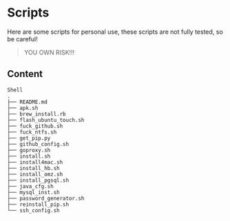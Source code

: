 # Scripts

Here are some scripts for personal use, these scripts are not fully tested, so be careful! 

> YOU OWN RISK!!!

## Content
```
Shell
.
├── README.md
├── apk.sh
├── brew_install.rb
├── flash_ubuntu_touch.sh
├── fuck_github.sh
├── fuck_ntfs.sh
├── get_pip.py
├── github_config.sh
├── goproxy.sh
├── install.sh
├── install4mac.sh
├── install_hb.sh
├── install_omz.sh
├── install_pgsql.sh
├── java_cfg.sh
├── mysql_inst.sh
├── password_generator.sh
├── reinstall_pip.sh
└── ssh_config.sh
```
